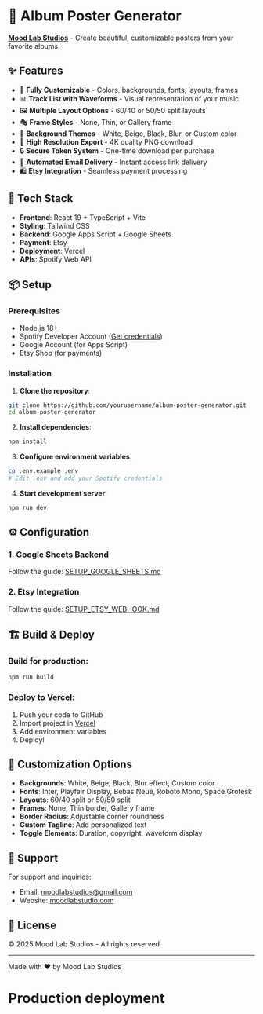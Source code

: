 # 🎵 Album Poster Generator

**[Mood Lab Studios](https://moodlabstudio.com)** - Create beautiful, customizable posters from your favorite albums.

## ✨ Features

- 🎨 **Fully Customizable** - Colors, backgrounds, fonts, layouts, frames
- 📊 **Track List with Waveforms** - Visual representation of your music
- 🖼️ **Multiple Layout Options** - 60/40 or 50/50 split layouts
- 🎭 **Frame Styles** - None, Thin, or Gallery frame
- 🌈 **Background Themes** - White, Beige, Black, Blur, or Custom color
- 💾 **High Resolution Export** - 4K quality PNG download
- 🔒 **Secure Token System** - One-time download per purchase
- 📧 **Automated Email Delivery** - Instant access link delivery
- 🛍️ **Etsy Integration** - Seamless payment processing

## 🚀 Tech Stack

- **Frontend**: React 19 + TypeScript + Vite
- **Styling**: Tailwind CSS
- **Backend**: Google Apps Script + Google Sheets
- **Payment**: Etsy
- **Deployment**: Vercel
- **APIs**: Spotify Web API

## 📦 Setup

### Prerequisites

- Node.js 18+
- Spotify Developer Account ([Get credentials](https://developer.spotify.com/dashboard))
- Google Account (for Apps Script)
- Etsy Shop (for payments)

### Installation

1. **Clone the repository**:
```bash
git clone https://github.com/yourusername/album-poster-generator.git
cd album-poster-generator
```

2. **Install dependencies**:
```bash
npm install
```

3. **Configure environment variables**:
```bash
cp .env.example .env
# Edit .env and add your Spotify credentials
```

4. **Start development server**:
```bash
npm run dev
```

## ⚙️ Configuration

### 1. Google Sheets Backend

Follow the guide: [SETUP_GOOGLE_SHEETS.md](SETUP_GOOGLE_SHEETS.md)

### 2. Etsy Integration

Follow the guide: [SETUP_ETSY_WEBHOOK.md](SETUP_ETSY_WEBHOOK.md)

## 🏗️ Build & Deploy

### Build for production:
```bash
npm run build
```

### Deploy to Vercel:
1. Push your code to GitHub
2. Import project in [Vercel](https://vercel.com)
3. Add environment variables
4. Deploy!

## 🎨 Customization Options

- **Backgrounds**: White, Beige, Black, Blur effect, Custom color
- **Fonts**: Inter, Playfair Display, Bebas Neue, Roboto Mono, Space Grotesk
- **Layouts**: 60/40 split or 50/50 split
- **Frames**: None, Thin border, Gallery frame
- **Border Radius**: Adjustable corner roundness
- **Custom Tagline**: Add personalized text
- **Toggle Elements**: Duration, copyright, waveform display

## 📧 Support

For support and inquiries:
- Email: [moodlabstudios@gmail.com](mailto:moodlabstudios@gmail.com)
- Website: [moodlabstudio.com](https://moodlabstudio.com)

## 📄 License

© 2025 Mood Lab Studios - All rights reserved

---

Made with ❤️ by Mood Lab Studios
# Production deployment
